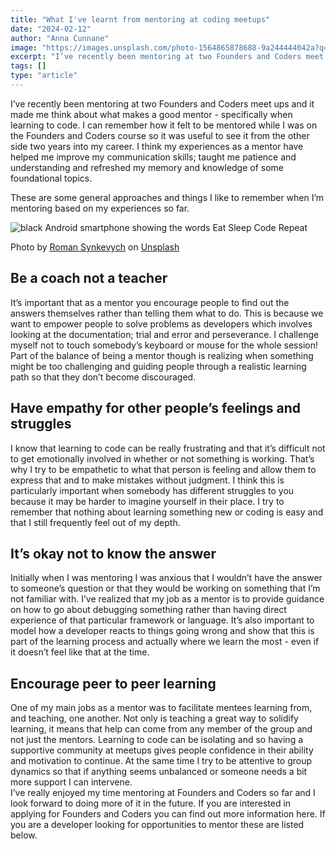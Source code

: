 ```yaml
---
title: "What I've learnt from mentoring at coding meetups"
date: "2024-02-12"
author: "Anna Cunnane"
image: "https://images.unsplash.com/photo-1564865878688-9a244444042a?q=80&w=2970&auto=format&fit=crop&ixlib=rb-4.0.3&ixid=M3wxMjA3fDB8MHxwaG90by1wYWdlfHx8fGVufDB8fHx8fA%3D%3D"
excerpt: "I’ve recently been mentoring at two Founders and Coders meet ups and it made me think about what makes a good mentor - specifically when learning to code."
tags: []
type: "article"
---
```

<article>

I’ve recently been mentoring at two Founders and Coders meet ups and it made me think about what makes a good mentor - specifically when learning to code. I can remember how it felt to be mentored while I was on the Founders and Coders course so it was useful to see it from the other side two years into my career. I think my experiences as a mentor have helped me improve my communication skills; taught me patience and understanding and refreshed my memory and knowledge of some foundational topics. 

These are some general approaches and things I like to remember when I’m mentoring based on my experiences so far.

<img src="https://images.unsplash.com/photo-1564865878688-9a244444042a?q=80&w=2970&auto=format&fit=crop&ixlib=rb-4.0.3&ixid=M3wxMjA3fDB8MHxwaG90by1wYWdlfHx8fGVufDB8fHx8fA%3D%3DD" alt="black Android smartphone showing the words Eat Sleep Code Repeat">

Photo by <a href="https://unsplash.com/@synkevych?utm_content=creditCopyText&utm_medium=referral&utm_source=unsplash">Roman Synkevych</a> on <a href="https://unsplash.com/photos/black-android-smartphone-vXInUOv1n84?utm_content=creditCopyText&utm_medium=referral&utm_source=unsplash">Unsplash</a>
  

<h2>Be a coach not a teacher </h2>
It’s important that as a mentor you encourage people to find out the answers themselves rather than telling them what to do. This is because we want to empower people to solve problems as developers which involves looking at the documentation; trial and error and perseverance. I challenge myself not to touch somebody’s keyboard or mouse for the whole session! Part of the balance of being a mentor though is realizing when something might be too challenging and guiding people through a realistic learning path so that they don’t become discouraged. 


<h2>Have empathy for other people’s feelings and struggles </h2> 
I know that learning to code can be really frustrating and that it’s difficult not to get emotionally involved in whether or not something is working. That’s why I try to be empathetic to what that person is feeling and allow them to express that and to make mistakes without judgment. I think this is particularly important when somebody has different struggles to you because it may be harder to imagine yourself in their place. I try to remember that nothing about learning something new or coding is easy and that I still frequently feel out of my depth.

<h2>It’s okay not to know the answer</h2>
Initially when I was mentoring I was anxious that I wouldn’t have the answer to someone’s question or that they would be working on something that I’m not familiar with. I’ve realized that my job as a mentor is to provide guidance on how to go about debugging something rather than having direct experience of that particular framework or language. It’s also important to model how a developer reacts to things going wrong and show that this is part of the learning process and actually where we learn the most - even if it doesn’t feel like that at the time. 

<h2>Encourage peer to peer learning</h2>
One of my main jobs as a mentor was to facilitate mentees learning from, and teaching, one another. Not only is teaching  a great way to solidify learning, it means that help can come from any member of the group and not just the mentors. Learning to code can be isolating and so having a supportive community at meetups gives people confidence in their ability and motivation to continue. At the same time I try to be attentive to group dynamics so that if anything seems unbalanced or someone needs a bit more support I can intervene.

<div>I’ve really enjoyed my time mentoring at Founders and Coders so far and I look forward to doing more of it in the future. If you are interested in applying for Founders and Coders you can find out more information here.
If you are a developer looking for opportunities to mentor these are listed below.</div>


</article>